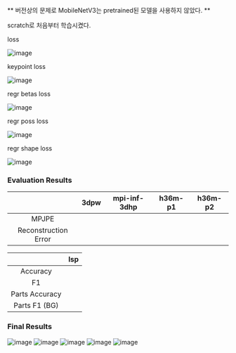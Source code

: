** 버전상의 문제로 MobileNetV3는 pretrained된 모델을 사용하지 않았다. **

scratch로 처음부터 학습시켰다. 

loss

![image](https://user-images.githubusercontent.com/42258047/127738197-b1281e10-d210-4717-b6b3-bf35989d9690.png)

keypoint loss 

![image](https://user-images.githubusercontent.com/42258047/127738208-d3a58d5b-dbf1-4ae0-b948-d3c7f64a1231.png)

regr betas loss

![image](https://user-images.githubusercontent.com/42258047/127738219-676c46e1-fbbf-40cb-afb6-73fdf1e5edd1.png)

regr poss loss

![image](https://user-images.githubusercontent.com/42258047/127738234-1e52847e-d87f-4f6b-9be1-9c3438c3e9f0.png)

regr shape loss 

![image](https://user-images.githubusercontent.com/42258047/127738245-76ef18ba-2d8a-4cc4-9169-7017299ca032.png)




### Evaluation Results

|  | 3dpw | mpi-inf-3dhp | h36m-p1 | h36m-p2 |
|:--:|:--:|:--:|:--:|:--:|
| MPJPE |  |  |  |  |
| Reconstruction Error |  |  |  |  | 


| | lsp | 
|:--:|:--:|
| Accuracy |  |
| F1 |  |
| Parts Accuracy |  |
| Parts F1 (BG) |  | 

### Final Results

![image](https://user-images.githubusercontent.com/42258047/127738165-f83ba9fc-2eae-46fc-921e-dc2e5b912b88.png)
![image](https://user-images.githubusercontent.com/42258047/127738175-c601021c-b005-404b-bf4a-1bd55c784d61.png)
![image](https://user-images.githubusercontent.com/42258047/127738183-ed9fe609-5f93-4b83-aa27-30b9158a30a9.png)
![image](https://user-images.githubusercontent.com/42258047/127738185-c8536ebc-d720-4fc1-a775-bdd5888cb8aa.png)
![image](https://user-images.githubusercontent.com/42258047/127738192-b1982b4e-6660-41b2-827b-b47e49fb55c0.png)
